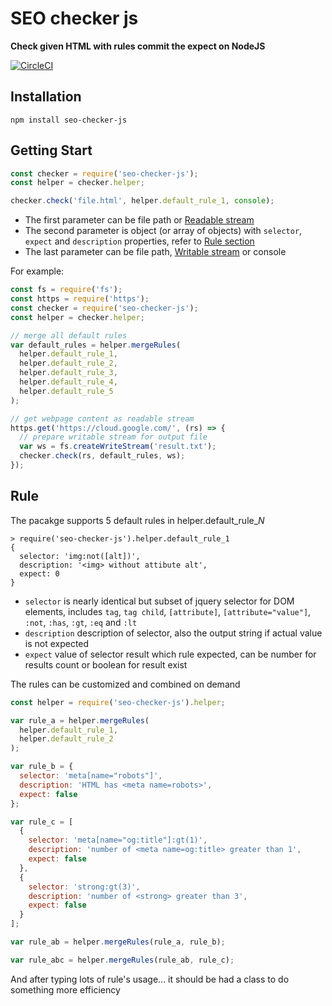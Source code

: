 # SEO checker js #

**Check given HTML with rules commit the expect on NodeJS**

[![CircleCI](https://circleci.com/gh/sharowyeh/seo-checker-js.svg?style=svg)](https://circleci.com/gh/sharowyeh/seo-checker-js)

## Installation ##

`npm install seo-checker-js`

## Getting Start ##

```js
const checker = require('seo-checker-js');
const helper = checker.helper;

checker.check('file.html', helper.default_rule_1, console);
```

- The first parameter can be file path or [Readable stream](https://nodejs.org/api/stream.html#stream_readable_streams)
- The second parameter is object (or array of objects) with `selector`, `expect` and `description` properties, refer to [Rule section](https://github.com/sharowyeh/seo-checker-js#rule)
- The last parameter can be file path, [Writable stream](https://nodejs.org/api/stream.html#stream_readable_streams) or console

For example:

```js
const fs = require('fs');
const https = require('https');
const checker = require('seo-checker-js');
const helper = checker.helper;

// merge all default rules
var default_rules = helper.mergeRules(
  helper.default_rule_1,
  helper.default_rule_2,
  helper.default_rule_3,
  helper.default_rule_4,
  helper.default_rule_5
);

// get webpage content as readable stream
https.get('https://cloud.google.com/', (rs) => {
  // prepare writable stream for output file
  var ws = fs.createWriteStream('result.txt');
  checker.check(rs, default_rules, ws);
});
```

## Rule ##

The pacakge supports 5 default rules in helper.default_rule_*N*
```
> require('seo-checker-js').helper.default_rule_1
{
  selector: 'img:not([alt])',
  description: '<img> without attibute alt',
  expect: 0
}
```
- `selector` is nearly identical but subset of jquery selector for DOM elements, includes `tag`, `tag child`, `[attribute]`, `[attribute="value"]`, `:not`, `:has`, `:gt`, `:eq` and `:lt`
- `description` description of selector, also the output string if actual value is not expected
- `expect` value of selector result which rule expected, can be number for results count or boolean for result exist

The rules can be customized and combined on demand
```js
const helper = require('seo-checker-js').helper;

var rule_a = helper.mergeRules(
  helper.default_rule_1,
  helper.default_rule_2
);

var rule_b = {
  selector: 'meta[name="robots"]',
  description: 'HTML has <meta name=robots>',
  expect: false
};

var rule_c = [
  {
    selector: 'meta[name="og:title"]:gt(1)',
    description: 'number of <meta name=og:title> greater than 1',
    expect: false
  },
  {
    selector: 'strong:gt(3)',
    description: 'number of <strong> greater than 3',
    expect: false
  }
];

var rule_ab = helper.mergeRules(rule_a, rule_b);

var rule_abc = helper.mergeRules(rule_ab, rule_c);
```

And after typing lots of rule's usage... it should be had a class to do something more efficiency